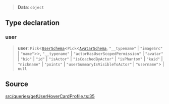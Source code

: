 > **Data**: `object`

## Type declaration

### user

> **user**: `Pick`\<[`UserSchema`](api%5Cinterfaces%5CUserSchema.md)\<`Pick`\<[`AvatarSchema`](api%5Cinterfaces%5CAvatarSchema.md), `"__typename"` \| `"imageSrc"` \| `"name"`\>\>, `"__typename"` \| `"actorHasUserScopedPermission"` \| `"avatar"` \| `"bio"` \| `"id"` \| `"isActor"` \| `"isCoachedByActor"` \| `"isPhantom"` \| `"kaid"` \| `"nickname"` \| `"points"` \| `"userSummaryIsVisibleToActor"` \| `"username"`\> \| `null`

## Source

[src/queries/getUserHoverCardProfile.ts:35](https://github.com/bhavjitChauhan/khan-api/blob/214cc6672777162cd3ec638a3ad3a22f7fe37e04/src/queries/getUserHoverCardProfile.ts#L35)

